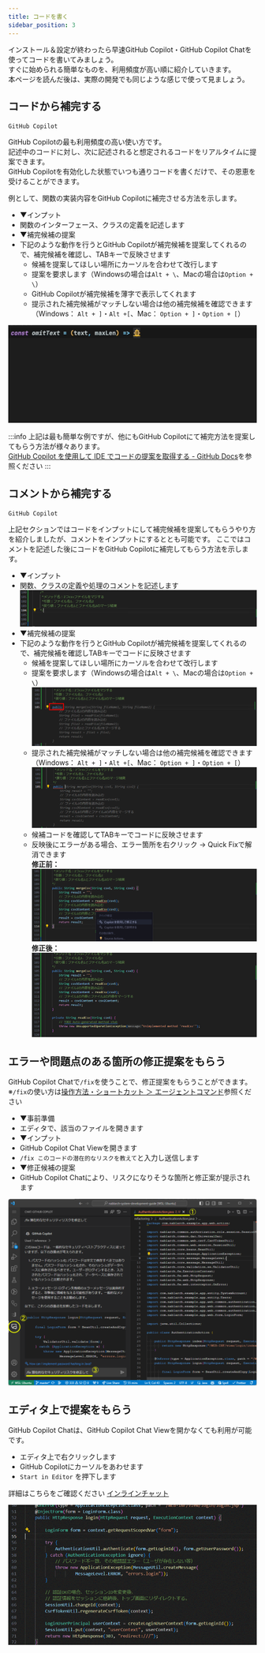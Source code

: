 ```yaml
---
title: コードを書く
sidebar_position: 3
---
```


インストール＆設定が終わったら早速GitHub Copilot・GitHub Copilot Chatを使ってコードを書いてみましょう。<br/>
すぐに始められる簡単なものを、利用頻度が高い順に紹介していきます。<br/>
本ページを読んだ後は、実際の開発でも同じような感じで使って見ましょう。

## コードから補完する

`GitHub Copilot`

GitHub Copilotの最も利用頻度の高い使い方です。<br/>
記述中のコードに対し、次に記述されると想定されるコードをリアルタイムに提案できます。<br/>
GitHub Copilotを有効化した状態でいつも通りコードを書くだけで、その恩恵を受けることができます。<br/>

例として、関数の実装内容をGitHub Copilotに補完させる方法を示します。

- ▼インプット
- 関数のインターフェース、クラスの定義を記述します
- ▼補完候補の提案
- 下記のような動作を行うとGitHub Copilotが補完候補を提案してくれるので、補完候補を確認し、TABキーで反映させます
  - 候補を提案してほしい場所にカーソルを合わせて改行します
  - 提案を要求します（Windowsの場合は`Alt + \`、Macの場合は`Option + \`）
  - GitHub Copilotが補完候補を薄字で表示してくれます
  - 提示された補完候補がマッチしない場合は他の補完候補を確認できます（Windows： `Alt + ]`・`Alt +[`、Mac： `Option + ]`・`Option + [`）

![コード補完手順（gifアニメ）](images/code-completion.gif)

:::info
上記は最も簡単な例ですが、他にもGitHub Copilotにて補完方法を提案してもらう方法が様々あります。<br/>
[GitHub Copilot を使用して IDE でコードの提案を取得する - GitHub Docs](https://docs.github.com/ja/copilot/using-github-copilot/getting-started-with-github-copilot#seeing-your-first-suggestion)を参照ください
:::

## コメントから補完する

`GitHub Copilot`

上記セクションではコードをインプットにして補完候補を提案してもらうやり方を紹介しましたが、コメントをインプットにするととも可能です。
ここではコメントを記述した後にコードをGitHub Copilotに補完してもらう方法を示します。

- ▼インプット
- 関数、クラスの定義や処理のコメントを記述します
  ![コード補完元のコメント](images/code-completion_1.png)
- ▼補完候補の提案
- 下記のような動作を行うとGitHub Copilotが補完候補を提案してくれるので、補完候補を確認しTABキーでコードに反映させます
  - 候補を提案してほしい場所にカーソルを合わせて改行します
  - 提案を要求します（Windowsの場合は`Alt + \`、Macの場合は`Option + \`）
    ![コード補完：提案の要求](images/code-completion_2.png)
  - 提示された補完候補がマッチしない場合は他の補完候補を確認できます（Windows： `Alt + ]`・`Alt +[`、Mac： `Option + ]`・`Option + [`）
    ![コード補完：他提案の確認](images/code-completion_3.png)
  - 候補コードを確認してTABキーでコードに反映させます
  - 反映後にエラーがある場合、エラー箇所を右クリック → Quick Fixで解消できます<br/>
    **修正前：**<br/>
    ![コード補完：提案受け入れ前](images/code-completion_4.png)<br/>
    **修正後：**<br/>
    ![コード補完：提案受け入れ後](images/code-completion_5.png)

## エラーや問題点のある箇所の修正提案をもらう

GitHub Copilot Chatで`/fix`を使うことで、修正提案をもらうことができます。<br/>
※`/fix`の使い方は[操作方法・ショートカット ＞ エージェントコマンド](../08_vscode-extention/01_github-copilot/02_shortcuts.md#スラッシュコマンド)参照ください

- ▼事前準備
- エディタで、該当のファイルを開きます
- ▼インプット
- GitHub Copilot Chat Viewを開きます
- `/fix このコードの潜在的なリスクを教えて`と入力し送信します
- ▼修正候補の提案
- GitHub Copilot Chatにより、リスクになりそうな箇所と修正案が提示されます

![GitHub Copilot Chatで潜在的なリスクを教えてもらう手順](images/security-detect_1.png)

## エディタ上で提案をもらう

GitHub Copilot Chatは、GitHub Copilot Chat Viewを開かなくても利用が可能です。

- エディタ上で右クリックします
- GitHub Copilotにカーソルをあわせます
- `Start in Editor` を押下します

詳細はこちらをご確認ください [インラインチャット](../08_vscode-extention/01_github-copilot/03_inline-chat.md)

![インラインチャットで提案をもらう手順（gifアニメ）](images/inline-chat.gif)
